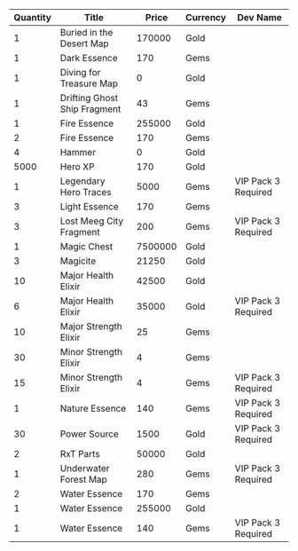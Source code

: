 | Quantity | Title | Price | Currency |  Dev Name |
| -------- | ----- | ----- | -------- |  -------- |
| 1 | Buried in the Desert Map | 170000 | Gold |  |
| 1 | Dark Essence | 170 | Gems |  |
| 1 | Diving for Treasure Map | 0 | Gold |  |
| 1 | Drifting Ghost Ship Fragment | 43 | Gems |  |
| 1 | Fire Essence | 255000 | Gold |  |
| 2 | Fire Essence | 170 | Gems |  |
| 4 | Hammer | 0 | Gold |  |
| 5000 | Hero XP | 170 | Gold |  |
| 1 | Legendary Hero Traces | 5000 | Gems | VIP Pack 3 Required |
| 3 | Light Essence | 170 | Gems |  |
| 3 | Lost Meeg City Fragment | 200 | Gems | VIP Pack 3 Required |
| 1 | Magic Chest | 7500000 | Gold |  |
| 3 | Magicite | 21250 | Gold |  |
| 10 | Major Health Elixir | 42500 | Gold |  |
| 6 | Major Health Elixir | 35000 | Gold | VIP Pack 3 Required |
| 10 | Major Strength Elixir | 25 | Gems |  |
| 30 | Minor Strength Elixir | 4 | Gems |  |
| 15 | Minor Strength Elixir | 4 | Gems | VIP Pack 3 Required |
| 1 | Nature Essence | 140 | Gems | VIP Pack 3 Required |
| 30 | Power Source | 1500 | Gold | VIP Pack 3 Required |
| 2 | RxT Parts | 50000 | Gold |  |
| 1 | Underwater Forest Map | 280 | Gems | VIP Pack 3 Required |
| 2 | Water Essence | 170 | Gems |  |
| 1 | Water Essence | 255000 | Gold |  |
| 1 | Water Essence | 140 | Gems | VIP Pack 3 Required |
